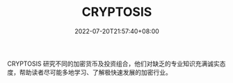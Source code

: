 ﻿---
weight: 
title: "CRYPTOSIS"
description: "CRYPTOSIS 研究不同的加密货币及投资组合，他们对缺乏的专业知识充满诚实态度，帮助读者尽可能多地学习、了解极快速发展的加密行业"
date: 2022-07-20T21:57:40+08:00
lastmod: 2022-07-20T16:45:40+08:00
draft: false
authors: ["june"]
featuredImage: "cryptosis.jpg"
link: "https://www.cypherhunter.com/zh-hans/p/cryptosis/"
tags: ["元宇宙资讯","CRYPTOSIS"]
categories: ["navigation"]
navigation: ["元宇宙资讯"]
lightgallery: true
toc: true
pinned: false
recommend: false
recommend1: false
---
CRYPTOSIS 研究不同的加密货币及投资组合，他们对缺乏的专业知识充满诚实态度，帮助读者尽可能多地学习、了解极快速发展的加密行业。
